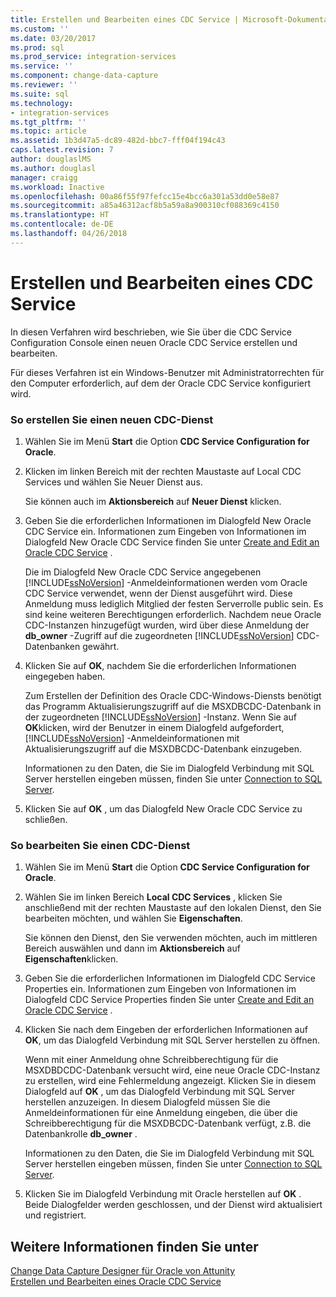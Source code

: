 ```yaml
---
title: Erstellen und Bearbeiten eines CDC Service | Microsoft-Dokumentation
ms.custom: ''
ms.date: 03/20/2017
ms.prod: sql
ms.prod_service: integration-services
ms.service: ''
ms.component: change-data-capture
ms.reviewer: ''
ms.suite: sql
ms.technology:
- integration-services
ms.tgt_pltfrm: ''
ms.topic: article
ms.assetid: 1b3d47a5-dc89-482d-bbc7-fff04f194c43
caps.latest.revision: 7
author: douglaslMS
ms.author: douglasl
manager: craigg
ms.workload: Inactive
ms.openlocfilehash: 00a86f55f97fefcc15e4bcc6a301a53dd0e58e87
ms.sourcegitcommit: a85a46312acf8b5a59a8a900310cf088369c4150
ms.translationtype: HT
ms.contentlocale: de-DE
ms.lasthandoff: 04/26/2018
---
```

# <a name="how-to-create-and-edit-a-cdc-service"></a>Erstellen und Bearbeiten eines CDC Service
  In diesen Verfahren wird beschrieben, wie Sie über die CDC Service Configuration Console einen neuen Oracle CDC Service erstellen und bearbeiten.  
  
 Für dieses Verfahren ist ein Windows-Benutzer mit Administratorrechten für den Computer erforderlich, auf dem der Oracle CDC Service konfiguriert wird.  
  
### <a name="to-create-a-new-cdc-service"></a>So erstellen Sie einen neuen CDC-Dienst  
  
1.  Wählen Sie im Menü **Start** die Option **CDC Service Configuration for Oracle**.  
  
2.  Klicken im linken Bereich mit der rechten Maustaste auf Local CDC Services und wählen Sie Neuer Dienst aus.  
  
     Sie können auch im **Aktionsbereich** auf **Neuer Dienst** klicken.  
  
3.  Geben Sie die erforderlichen Informationen im Dialogfeld New Oracle CDC Service ein. Informationen zum Eingeben von Informationen im Dialogfeld New Oracle CDC Service finden Sie unter [Create and Edit an Oracle CDC Service](../../integration-services/change-data-capture/create-and-edit-an-oracle-cdc-service.md) .  
  
     Die im Dialogfeld New Oracle CDC Service angegebenen [!INCLUDE[ssNoVersion](../../includes/ssnoversion-md.md)] -Anmeldeinformationen werden vom Oracle CDC Service verwendet, wenn der Dienst ausgeführt wird. Diese Anmeldung muss lediglich Mitglied der festen Serverrolle public sein. Es sind keine weiteren Berechtigungen erforderlich. Nachdem neue Oracle CDC-Instanzen hinzugefügt wurden, wird über diese Anmeldung der **db_owner** -Zugriff auf die zugeordneten [!INCLUDE[ssNoVersion](../../includes/ssnoversion-md.md)] CDC-Datenbanken gewährt.  
  
4.  Klicken Sie auf **OK**, nachdem Sie die erforderlichen Informationen eingegeben haben.  
  
     Zum Erstellen der Definition des Oracle CDC-Windows-Diensts benötigt das Programm Aktualisierungszugriff auf die MSXDBCDC-Datenbank in der zugeordneten [!INCLUDE[ssNoVersion](../../includes/ssnoversion-md.md)] -Instanz. Wenn Sie auf **OK**klicken, wird der Benutzer in einem Dialogfeld aufgefordert, [!INCLUDE[ssNoVersion](../../includes/ssnoversion-md.md)] -Anmeldeinformationen mit Aktualisierungszugriff auf die MSXDBCDC-Datenbank einzugeben.  
  
     Informationen zu den Daten, die Sie im Dialogfeld Verbindung mit SQL Server herstellen eingeben müssen, finden Sie unter [Connection to SQL Server](../../integration-services/change-data-capture/connection-to-sql-server.md).  
  
5.  Klicken Sie auf **OK** , um das Dialogfeld New Oracle CDC Service zu schließen.  
  
### <a name="to-edit-a-cdc-service"></a>So bearbeiten Sie einen CDC-Dienst  
  
1.  Wählen Sie im Menü **Start** die Option **CDC Service Configuration for Oracle**.  
  
2.  Wählen Sie im linken Bereich **Local CDC Services** , klicken Sie anschließend mit der rechten Maustaste auf den lokalen Dienst, den Sie bearbeiten möchten, und wählen Sie **Eigenschaften**.  
  
     Sie können den Dienst, den Sie verwenden möchten, auch im mittleren Bereich auswählen und dann im **Aktionsbereich** auf **Eigenschaften**klicken.  
  
3.  Geben Sie die erforderlichen Informationen im Dialogfeld CDC Service Properties ein. Informationen zum Eingeben von Informationen im Dialogfeld CDC Service Properties finden Sie unter [Create and Edit an Oracle CDC Service](../../integration-services/change-data-capture/create-and-edit-an-oracle-cdc-service.md) .  
  
4.  Klicken Sie nach dem Eingeben der erforderlichen Informationen auf **OK**, um das Dialogfeld Verbindung mit SQL Server herstellen zu öffnen.  
  
     Wenn mit einer Anmeldung ohne Schreibberechtigung für die MSXDBDCDC-Datenbank versucht wird, eine neue Oracle CDC-Instanz zu erstellen, wird eine Fehlermeldung angezeigt. Klicken Sie in diesem Dialogfeld auf **OK** , um das Dialogfeld Verbindung mit SQL Server herstellen anzuzeigen. In diesem Dialogfeld müssen Sie die Anmeldeinformationen für eine Anmeldung eingeben, die über die Schreibberechtigung für die MSXDBCDC-Datenbank verfügt, z.B. die Datenbankrolle **db_owner** .  
  
     Informationen zu den Daten, die Sie im Dialogfeld Verbindung mit SQL Server herstellen eingeben müssen, finden Sie unter [Connection to SQL Server](../../integration-services/change-data-capture/connection-to-sql-server.md).  
  
5.  Klicken Sie im Dialogfeld Verbindung mit Oracle herstellen auf **OK** . Beide Dialogfelder werden geschlossen, und der Dienst wird aktualisiert und registriert.  
  
## <a name="see-also"></a>Weitere Informationen finden Sie unter  
 [Change Data Capture Designer für Oracle von Attunity](../../integration-services/change-data-capture/change-data-capture-designer-for-oracle-by-attunity.md)   
 [Erstellen und Bearbeiten eines Oracle CDC Service](../../integration-services/change-data-capture/create-and-edit-an-oracle-cdc-service.md)  
  
  
